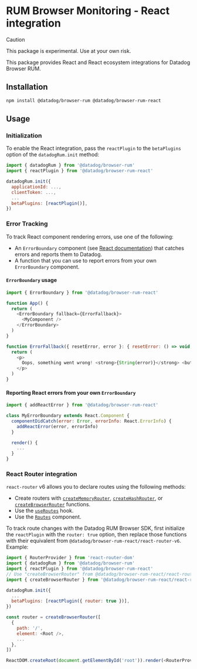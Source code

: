 # RUM Browser Monitoring - React integration

> [!CAUTION]
> This package is experimental. Use at your own risk.

This package provides React and React ecosystem integrations for Datadog Browser RUM.

## Installation

```bash
npm install @datadog/browser-rum @datadog/browser-rum-react
```

## Usage

### Initialization

To enable the React integration, pass the `reactPlugin` to the `betaPlugins` option of the `datadogRum.init` method:

```javascript
import { datadogRum } from '@datadog/browser-rum'
import { reactPlugin } from '@datadog/browser-rum-react'

datadogRum.init({
  applicationId: ...,
  clientToken: ...,
  ...
  betaPlugins: [reactPlugin()],
})
```

### Error Tracking

To track React component rendering errors, use one of the following:

- An `ErrorBoundary` component (see [React documentation][1]) that catches errors and reports them to Datadog.
- A function that you can use to report errors from your own `ErrorBoundary` component.

#### `ErrorBoundary` usage

```javascript
import { ErrorBoundary } from '@datadog/browser-rum-react'

function App() {
  return (
    <ErrorBoundary fallback={ErrorFallback}>
      <MyComponent />
    </ErrorBoundary>
  )
}

function ErrorFallback({ resetError, error }: { resetError: () => void; error: unknown }) {
  return (
    <p>
      Oops, something went wrong! <strong>{String(error)}</strong> <button onClick={resetError}>Retry</button>
    </p>
  )
}
```

#### Reporting React errors from your own `ErrorBoundary`

```javascript
import { addReactError } from '@datadog/browser-rum-react'

class MyErrorBoundary extends React.Component {
  componentDidCatch(error: Error, errorInfo: React.ErrorInfo) {
    addReactError(error, errorInfo)
  }

  render() {
    ...
  }
}

```

### React Router integration

`react-router` v6 allows you to declare routes using the following methods:

- Create routers with [`createMemoryRouter`][2], [`createHashRouter`][3], or [`createBrowserRouter`][4] functions.
- Use the [`useRoutes`][5] hook.
- Use the [`Routes`][6] component.

To track route changes with the Datadog RUM Browser SDK, first initialize the `reactPlugin` with the `router: true` option, then replace those functions with their equivalent from `@datadog/browser-rum-react/react-router-v6`. Example:

```javascript
import { RouterProvider } from 'react-router-dom'
import { datadogRum } from '@datadog/browser-rum'
import { reactPlugin } from '@datadog/browser-rum-react'
// Use "createBrowserRouter" from @datadog/browser-rum-react/react-router-v6 instead of react-router-dom:
import { createBrowserRouter } from '@datadog/browser-rum-react/react-router-v6'

datadogRum.init({
  ...
  betaPlugins: [reactPlugin({ router: true })],
})

const router = createBrowserRouter([
  {
    path: '/',
    element: <Root />,
    ...
  },
])

ReactDOM.createRoot(document.getElementById('root')).render(<RouterProvider router={router} />)
```

[1]: https://react.dev/reference/react/Component#catching-rendering-errors-with-an-error-boundary
[2]: https://reactrouter.com/en/main/routers/create-memory-router
[3]: https://reactrouter.com/en/main/routers/create-hash-router
[4]: https://reactrouter.com/en/main/routers/create-browser-router
[5]: https://reactrouter.com/en/main/hooks/use-routes
[6]: https://reactrouter.com/en/main/components/routes
